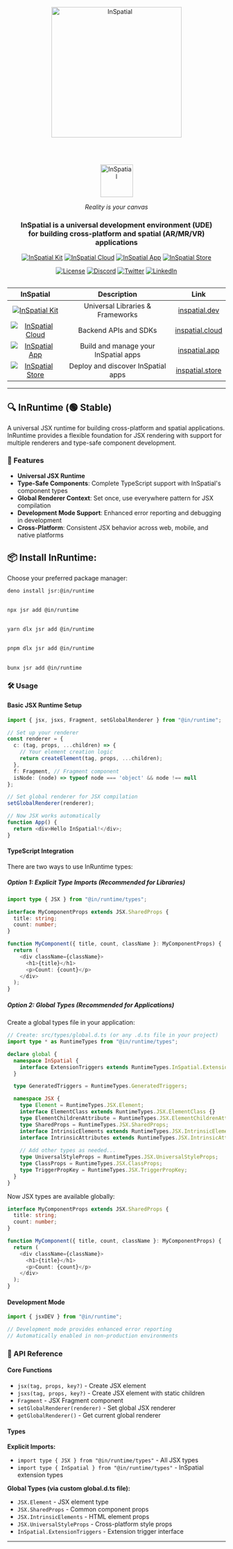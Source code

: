 <div align="center">
    <a href="https://inspatial.io" target="_blank">
    <p align="center">
    <picture>
    <source media="(prefers-color-scheme: light)" srcset="https://inspatial-storage.s3.eu-west-2.amazonaws.com/media/icon-brutal-dark.svg">
      <source media="(prefers-color-scheme: dark)" srcset="https://inspatial-storage.s3.eu-west-2.amazonaws.com/media/icon-brutal-light.svg">
        <img src="https://inspatial-storage.s3.eu-west-2.amazonaws.com/media/icon-brutal-dark.svg" alt="InSpatial" width="300">
    </picture>
</p>
   </a>

   <br>
   <br>

<p align="center">
  <a href="https://inspatial.io" target="_blank">
    <picture>
        <source media="(prefers-color-scheme: light)" srcset="https://inspatial-storage.s3.eu-west-2.amazonaws.com/media/logo-dark.svg">
        <source media="(prefers-color-scheme: dark)" srcset="https://inspatial-storage.s3.eu-west-2.amazonaws.com/media/logo-light.svg">
        <img src="https://inspatial-storage.s3.eu-west-2.amazonaws.com/media/logo-dark.svg" height="75" alt="InSpatial">
    </picture>
    </a>
</p>

_Reality is your canvas_

  <h3 align="center">
    InSpatial is a universal development environment (UDE) <br> for building cross-platform and spatial (AR/MR/VR) applications
  </h3>

[![InSpatial Kit](https://inspatial-storage.s3.eu-west-2.amazonaws.com/media/dev-badge.svg)](https://www.inspatial.dev)
[![InSpatial Cloud](https://inspatial-storage.s3.eu-west-2.amazonaws.com/media/cloud-badge.svg)](https://www.inspatial.cloud)
[![InSpatial App](https://inspatial-storage.s3.eu-west-2.amazonaws.com/media/app-badge.svg)](https://www.inspatial.io)
[![InSpatial Store](https://inspatial-storage.s3.eu-west-2.amazonaws.com/media/store-badge.svg)](https://www.inspatial.store)

[![License](https://img.shields.io/badge/license-Apache%202.0-blue.svg)](https://opensource.org/licenses/Apache-2.0)
[![Discord](https://img.shields.io/badge/discord-join_us-5a66f6.svg?style=flat-square)](https://discord.gg/inspatiallabs)
[![Twitter](https://img.shields.io/badge/twitter-follow_us-1d9bf0.svg?style=flat-square)](https://twitter.com/inspatiallabs)
[![LinkedIn](https://img.shields.io/badge/linkedin-connect_with_us-0a66c2.svg?style=flat-square)](https://www.linkedin.com/company/inspatiallabs)

</div>

##

<div align="center">

<table align="center">
  <thead>
    <tr>
      <th align="center">InSpatial</th>
      <th align="center">Description</th>
      <th align="center">Link</th>
    </tr>
  </thead>
  <tbody>
    <tr>
      <td align="center">
        <a href="https://www.inspatial.dev">
          <img src="https://inspatial-storage.s3.eu-west-2.amazonaws.com/media/dev-badge.svg" alt="InSpatial Kit">
        </a>
      </td>
      <td align="center">Universal Libraries & Frameworks</td>
      <td align="center"><a href="https://www.inspatial.dev">inspatial.dev</a></td>
    </tr>
    <tr>
      <td align="center">
        <a href="https://www.inspatial.cloud">
          <img src="https://inspatial-storage.s3.eu-west-2.amazonaws.com/media/cloud-badge.svg" alt="InSpatial Cloud">
        </a>
      </td>
      <td align="center">Backend APIs and SDKs</td>
      <td align="center"><a href="https://www.inspatial.cloud">inspatial.cloud</a></td>
    </tr>
    <tr>
      <td align="center">
        <a href="https://www.inspatial.io">
          <img src="https://inspatial-storage.s3.eu-west-2.amazonaws.com/media/app-badge.svg" alt="InSpatial App">
        </a>
      </td>
      <td align="center">Build and manage your InSpatial apps</td>
      <td align="center"><a href="https://www.inspatial.io">inspatial.app</a></td>
    </tr>
    <tr>
      <td align="center">
        <a href="https://www.inspatial.store">
          <img src="https://inspatial-storage.s3.eu-west-2.amazonaws.com/media/store-badge.svg" alt="InSpatial Store">
        </a>
      </td>
      <td align="center">Deploy and discover InSpatial apps</td>
      <td align="center"><a href="https://www.inspatial.store">inspatial.store</a></td>
    </tr>
  </tbody>
</table>

</p>
</div>

---

## 🔍 InRuntime (🟢 Stable)

A universal JSX runtime for building cross-platform and spatial applications. InRuntime provides a flexible foundation for JSX rendering with support for multiple renderers and type-safe component development.

### 🚀 Features

- **Universal JSX Runtime**
- **Type-Safe Components**: Complete TypeScript support with InSpatial's component types
- **Global Renderer Context**: Set once, use everywhere pattern for JSX compilation
- **Development Mode Support**: Enhanced error reporting and debugging in development
- **Cross-Platform**: Consistent JSX behavior across web, mobile, and native platforms


## 📦 Install InRuntime:

Choose your preferred package manager:

```bash
deno install jsr:@in/runtime
```

##

```bash
npx jsr add @in/runtime
```

##

```bash
yarn dlx jsr add @in/runtime
```

##

```bash
pnpm dlx jsr add @in/runtime
```

##

```bash
bunx jsr add @in/runtime
```


### 🛠️ Usage

#### Basic JSX Runtime Setup

```typescript
import { jsx, jsxs, Fragment, setGlobalRenderer } from "@in/runtime";

// Set up your renderer
const renderer = {
  c: (tag, props, ...children) => {
    // Your element creation logic
    return createElement(tag, props, ...children);
  },
  f: Fragment, // Fragment component
  isNode: (node) => typeof node === 'object' && node !== null
};

// Set global renderer for JSX compilation
setGlobalRenderer(renderer);

// Now JSX works automatically
function App() {
  return <div>Hello InSpatial!</div>;
}
```

#### TypeScript Integration

There are two ways to use InRuntime types:

##### Option 1: Explicit Type Imports (Recommended for Libraries)

```typescript
import type { JSX } from "@in/runtime/types";

interface MyComponentProps extends JSX.SharedProps {
  title: string;
  count: number;
}

function MyComponent({ title, count, className }: MyComponentProps) {
  return (
    <div className={className}>
      <h1>{title}</h1>
      <p>Count: {count}</p>
    </div>
  );
}
```

##### Option 2: Global Types (Recommended for Applications)

Create a global types file in your application:

```typescript
// Create: src/types/global.d.ts (or any .d.ts file in your project)
import type * as RuntimeTypes from "@in/runtime/types";

declare global {
  namespace InSpatial {
    interface ExtensionTriggers extends RuntimeTypes.InSpatial.ExtensionTriggers {}
  }

  type GeneratedTriggers = RuntimeTypes.GeneratedTriggers;

  namespace JSX {
    type Element = RuntimeTypes.JSX.Element;
    interface ElementClass extends RuntimeTypes.JSX.ElementClass {}
    type ElementChildrenAttribute = RuntimeTypes.JSX.ElementChildrenAttribute;
    type SharedProps = RuntimeTypes.JSX.SharedProps;
    interface IntrinsicElements extends RuntimeTypes.JSX.IntrinsicElements {}
    interface IntrinsicAttributes extends RuntimeTypes.JSX.IntrinsicAttributes {}
    
    // Add other types as needed...
    type UniversalStyleProps = RuntimeTypes.JSX.UniversalStyleProps;
    type ClassProps = RuntimeTypes.JSX.ClassProps;
    type TriggerPropKey = RuntimeTypes.JSX.TriggerPropKey;
  }
}
```

Now JSX types are available globally:

```typescript
interface MyComponentProps extends JSX.SharedProps {
  title: string;
  count: number;
}

function MyComponent({ title, count, className }: MyComponentProps) {
  return (
    <div className={className}>
      <h1>{title}</h1>
      <p>Count: {count}</p>
    </div>
  );
}
```

#### Development Mode

```typescript
import { jsxDEV } from "@in/runtime";

// Development mode provides enhanced error reporting
// Automatically enabled in non-production environments
```

### 🔧 API Reference

#### Core Functions

- `jsx(tag, props, key?)` - Create JSX element
- `jsxs(tag, props, key?)` - Create JSX element with static children
- `Fragment` - JSX Fragment component
- `setGlobalRenderer(renderer)` - Set global JSX renderer
- `getGlobalRenderer()` - Get current global renderer

#### Types

**Explicit Imports:**
- `import type { JSX } from "@in/runtime/types"` - All JSX types
- `import type { InSpatial } from "@in/runtime/types"` - InSpatial extension types

**Global Types (via custom global.d.ts file):**
- `JSX.Element` - JSX element type
- `JSX.SharedProps` - Common component props
- `JSX.IntrinsicElements` - HTML element props
- `JSX.UniversalStyleProps` - Cross-platform style props
- `InSpatial.ExtensionTriggers` - Extension trigger interface

---